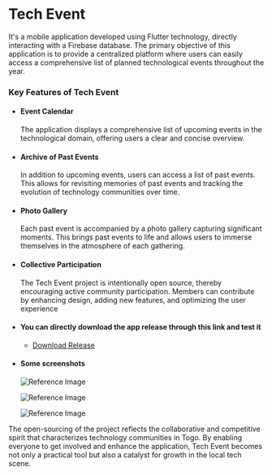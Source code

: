 # Tech Event

It's a mobile application developed using Flutter technology, directly interacting with a Firebase database. The primary objective of this application is to provide a centralized platform where users can easily access a comprehensive list of planned technological events throughout the year.

### Key Features of Tech Event

- #### Event Calendar  

    The application displays a comprehensive list of upcoming events in the technological domain, offering  users a clear and concise overview.

- #### Archive of Past Events  

  In addition to upcoming events, users can access a list of past events. This allows for revisiting memories of past events and tracking the evolution of technology communities over time.

- #### Photo Gallery
  
  Each past event is accompanied by a photo gallery capturing significant moments. This brings past events to life and allows users to immerse themselves in the atmosphere of each gathering.

- #### Collective Participation

    The Tech Event project is intentionally open source, thereby encouraging active community participation. Members can contribute by enhancing design, adding new features, and optimizing the user experience

-  #### You can directly download the app release through this link and test it

    - [Download Release](https://github.com/gotflo/tech_event/releases/download/tech_event/tech_event.apk)

- #### Some screenshots

  ![Reference Image](/asset/images/first.png)

  ![Reference Image](/asset/images/second.png)

  ![Reference Image](/asset/images/third.png)

The open-sourcing of the project reflects the collaborative and competitive spirit that characterizes technology communities in Togo. By enabling everyone to get involved and enhance the application, Tech Event becomes not only a practical tool but also a catalyst for growth in the local tech scene.
